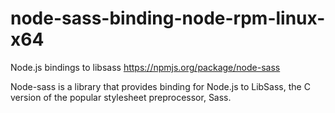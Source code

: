 # node-sass-binding-node-rpm-linux-x64
Node.js bindings to libsass https://npmjs.org/package/node-sass

Node-sass is a library that provides binding for Node.js to LibSass, the C version of the popular stylesheet preprocessor, Sass.
